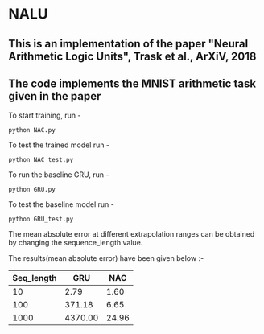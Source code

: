 # NALU

## This is an implementation of the paper "Neural Arithmetic Logic Units", Trask et al., ArXiV, 2018

## The code implements the MNIST arithmetic task given in the paper

To start training, run -
```
python NAC.py
```

To test the trained model run - 
```
python NAC_test.py
```
To run the baseline GRU, run - 
```
python GRU.py
```
To test the baseline model run - 
```
python GRU_test.py
```

The mean absolute error at different extrapolation ranges can be obtained by changing the sequence_length value.

The results(mean absolute error) have been given below :-


|  Seq_length|   GRU    | NAC      |
|------------|----------|----------|
|     10     |  2.79    |   1.60   |
|     100    |  371.18  |   6.65   |
|     1000   |  4370.00 |   24.96  |



